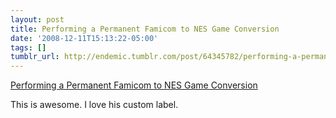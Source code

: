 ```yaml
---
layout: post
title: Performing a Permanent Famicom to NES Game Conversion
date: '2008-12-11T15:13:22-05:00'
tags: []
tumblr_url: http://endemic.tumblr.com/post/64345782/performing-a-permanent-famicom-to-nes-game
---
```

[Performing a Permanent Famicom to NES Game Conversion](http://www.vintagecomputing.com/index.php/archives/39)  

This is awesome. I love his custom label.

